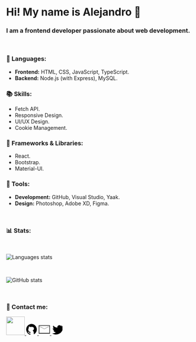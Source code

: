 # Hi! My name is Alejandro 👋
### I am a frontend developer passionate about web development.

<br>

### 🦄 Languages:  
- **Frontend:** HTML, CSS, JavaScript, TypeScript.  
- **Backend:** Node.js (with Express), MySQL.

### 📚 Skills:  
- Fetch API.  
- Responsive Design.  
- UI/UX Design.  
- Cookie Management.  


### 🚀 Frameworks & Libraries:  
- React.  
- Bootstrap.  
- Material-UI.  

### 💼 Tools:  
- **Development:** GitHub, Visual Studio, Yaak.  
- **Design:** Photoshop, Adobe XD, Figma.

<br>

### 📊 Stats:

<br>

![Languages stats](https://github-readme-stats.vercel.app/api/top-langs/?username=aleotinano&layout=compact&theme=radical)

<br>

![GitHub stats](https://github-readme-stats.vercel.app/api?username=aleotinano&show_icons=true&theme=radical)

<br>

### 💌 Contact me:

<!-- LinkedIn -->
<a href="https://www.linkedin.com/in/aleotinano" target="_blank">
   <img src="https://github.com/user-attachments/assets/f57ac0c1-978e-4c52-a14e-0a1b6af9effb" width="50" height="50" />
</a>

<!-- GitHub -->
<a href="https://github.com/aleotinano" target="_blank">
  <svg xmlns="http://www.w3.org/2000/svg" viewBox="0 0 16 16" width="30" height="30">
    <path d="M8 0a8 8 0 0 0-2.513 15.598c.396.073.54-.172.54-.384v-1.48c-2.216.484-2.68-.846-2.68-.846-.361-.917-.881-1.163-.881-1.163-.72-.49.054-.481.054-.481.796.055 1.213.822 1.213.822.696 1.19 1.829.847 2.272.648.071-.505.272-.847.494-1.043-1.703-.194-3.489-.851-3.489-3.782 0-.834.298-1.518.79-2.048-.079-.195-.342-.986.072-2.074 0 0 .64-.205 2.097.78.608-.168 1.256-.253 1.904-.253 1.77 0 3.289.718 3.289 2.284 0 1.444-.717 2.59-2.066 2.828 1.219.617 1.829 1.965 1.829 3.694v1.315c0 .213.14.458.543.384A8 8 0 0 0 8 0z"/>
  </svg>
</a>

<!-- Gmail -->
<a href="mailto:aleotinano@gmail.com" target="_blank">
  <svg xmlns="http://www.w3.org/2000/svg" viewBox="0 0 48 48" width="30" height="30">
    <path d="M0 6v36h48V6H0zm46 2v1.5L24 21 2 9.5V8h44zM2 39V10.5l22 11.5 22-11.5V39H2z"/>
  </svg>
</a>

<!-- Twitter -->
<a href="https://twitter.com/aleotinano" target="_blank">
  <svg xmlns="http://www.w3.org/2000/svg" viewBox="0 0 24 24" width="30" height="30">
    <path d="M23.7 4.6c-.9.4-1.8.7-2.7.8.9-.5 1.6-1.3 2-2.3-.8.5-1.7.8-2.6.9-.8-.8-2-1.3-3.2-1.3-2.4 0-4.3 2-4.3 4.3 0 .3.1.7.2 1-3.6-.2-6.8-1.9-8.9-4.5-.4.7-.6 1.5-.6 2.4 0 1.7.9 3.2 2.2 4.1-1-.1-2-.3-2.9-.7v.1c0 2.3 1.6 4.3 3.7 4.7-.4.1-.7.1-1.1.1-.3 0-.7 0-1-.1.7 2.3 2.8 3.9 5.2 3.9-1.9 1.5-4.3 2.4-6.8 2.4-.4 0-.8 0-1.1-.1 2.4 1.6 5.3 2.5 8.2 2.5 9.8 0 15.2-8.1 15.2-15.2 0-.2 0-.3 0-.5.7-.5 1.3-1.1 1.8-1.8z"/>
  </svg>
</a>


